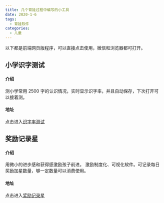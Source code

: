 ```yaml
---
title: 几个育娃过程中编写的小工具
date: 2020-1-6
tags:
  - 育娃软件
categories:
  - 儿童
---
```


以下都是前端网页版程序，可以直接点击使用，微信和浏览器都可打开。

## 小学识字测试

#### 介绍

测小学常用 2500 字的认识情况，实时显示识字率，并且自动保存，下次打开可以接着测。

#### 地址

点击进入[识字率测试](http://tools.codingyang.com/word)

## 奖励记录星

#### 介绍

用微小的进步感和获得感激励孩子前进。
激励制度化、可视化软件。可记录每日奖励加星数量，够一定数量可以消费使用。

#### 地址

点击进入[奖励记录星](https://tools.codingyang.com/star)
